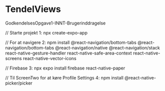 # TendelViews
GodkendelsesOpgave1-INNT-Brugerinddragelse

// Starte projekt
1: npx create-expo-app

// For at navigere 
2: npm install @react-navigation/bottom-tabs @react-navigation/bottom-tabs @react-navigation/native @react-navigation/stack react-native-gesture-handler react-native-safe-area-context react-native-screens react-native-vector-icons

// Firebase
3: npx expo install firebase react-native-paper

// Til ScreenTwo for at køre Profile Settings
4: npm install @react-native-picker/picker
